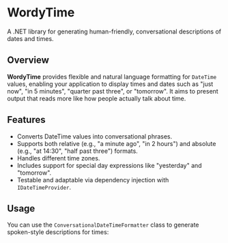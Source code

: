 # WordyTime

A .NET library for generating human-friendly, conversational descriptions of dates and times.

## Overview

**WordyTime** provides flexible and natural language formatting for `DateTime` values, enabling your application to display times and dates such as "just now", "in 5 minutes", "quarter past three", or "tomorrow". It aims to present output that reads more like how people actually talk about time.

## Features

- Converts DateTime values into conversational phrases.
- Supports both relative (e.g., "a minute ago", "in 2 hours") and absolute (e.g., "at 14:30", "half past three") formats.
- Handles different time zones.
- Includes support for special day expressions like "yesterday" and "tomorrow".
- Testable and adaptable via dependency injection with `IDateTimeProvider`.

## Usage

You can use the `ConversationalDateTimeFormatter` class to generate spoken-style descriptions for times:
